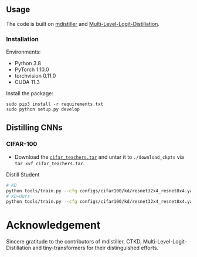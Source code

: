 ## Usage

The code is built on [mdistiller](<https://github.com/megvii-research/mdistiller>) and [Multi-Level-Logit-Distillation](<https://github.com/Jin-Ying/Multi-Level-Logit-Distillation>).


### Installation

Environments:

- Python 3.8
- PyTorch 1.10.0
- torchvision 0.11.0
- CUDA 11.3

Install the package:

```
sudo pip3 install -r requirements.txt
sudo python setup.py develop
```

## Distilling CNNs

### CIFAR-100

- Download the [`cifar_teachers.tar`](<https://github.com/megvii-research/mdistiller/releases/tag/checkpoints>) and untar it to `./download_ckpts` via `tar xvf cifar_teachers.tar`.


Distill Student

  ```bash
  # KD
  python tools/train.py --cfg configs/cifar100/kd/resnet32x4_resnet8x4.yaml
  # KD+Ours
  python tools/train.py --cfg configs/cifar100/kd/resnet32x4_resnet8x4.yaml --logit-stand --base-temp 2 --kd-weight 9 
  ```


# Acknowledgement
Sincere gratitude to the contributors of mdistiller, CTKD, Multi-Level-Logit-Distillation and tiny-transformers for their distinguished efforts.
